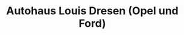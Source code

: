 ---
title: "Autohaus Louis Dresen (Opel und Ford)"
url: /euskirchen/autohaus-louis-dresen-opel-und-ford/
shop: Autohaus
---